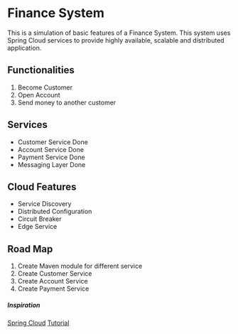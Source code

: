 # Finance System

This is a simulation of basic features of a Finance System.
This system uses Spring Cloud services to provide highly available, scalable and distributed application.

## Functionalities
1. Become Customer
2. Open Account
3. Send money to another customer

## Services
* Customer Service Done
* Account Service Done
* Payment Service Done
* Messaging Layer Done

## Cloud Features
* Service Discovery
* Distributed Configuration
* Circuit Breaker
* Edge Service

## Road Map
1. Create Maven module for different service
2. Create Customer Service
3. Create Account Service
4. Create Payment Service

##### Inspiration
[Spring Cloud](http://spring.io/projects/spring-cloud)
[Tutorial](https://www.devglan.com/spring-cloud/spring-cloud-tutorial)

